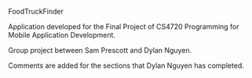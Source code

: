 FoodTruckFinder

Application developed for the Final Project of CS4720 Programming for Mobile Application Development.

Group project between Sam Prescott and Dylan Nguyen.

Comments are added for the sections that Dylan Nguyen has completed. 
